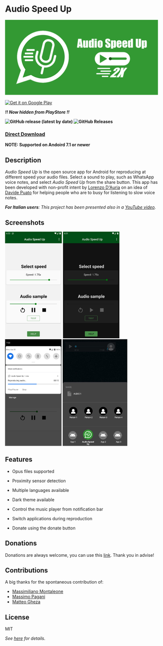 # Audio Speed Up 

![Banner](./PlayStore/banner.png)



<p><a href='https://play.google.com/store/apps/details?id=com.lodauria.audiospeedup&pcampaignid=pcampaignidMKT-Other-global-all-co-prtnr-py-PartBadge-Mar2515-1'><img alt='Get it on Google Play' src="https://play.google.com/intl/en_us/badges/static/images/badges/en_badge_web_generic.png" height="110"></a></p>

***!! Now hidden from PlayStore !!***


**![GitHub release (latest by date)](https://img.shields.io/github/v/release/bonsky97/AudioSpeedUp?style=social)	 ![GitHub Releases](https://img.shields.io/github/downloads/bonsky97/AudioSpeedUp/total?style=social)**

### [**Direct Download**](https://github.com/bonsky97/AudioSpeedUp/releases/latest/download/AudioSpeedUp-GitHub.apk)
**NOTE: Supported on Andoird 7.1 or newer**

## Description

*Audio Speed Up* is the open source app for Android for reproducing at different speed your audio files. Select a sound to play, such as WhatsApp voice notes, and select *Audio Speed Up* from the share button. This app has been developed with non-profit intent by [Lorenzo D'Auria](https://github.com/lodauria) on an idea of [Davide Puato](https://www.youtube.com/c/stockdroid) for helping people who are to busy for listening to slow voice notes.

_**For Italian users**: This project has been presented also in a [YouTube video](https://youtu.be/IKIYfGBtt2g)._

## Screenshots

<img alt='Get it on Google Play' src="./PlayStore/screen1.png" height="350"> <img alt='Get it on Google Play' src="./PlayStore/screen2.png" height="350"> <img alt='Get it on Google Play' src="./PlayStore/screen3.png" height="350"> <img alt='Get it on Google Play' src="./PlayStore/screen4.png" height="350"> 

## Features

  - Opus files supported
  - Proximity sensor detection
  - Multiple languages available

  - Dark theme available
  - Control the music player from notification bar
  - Switch applications during reproduction
  - Donate using the donate button

## Donations

Donations are always welcome, you can use this [link](https://paypal.me/AudioSpeedUp). Thank you in advise!

## Contributions

A big thanks for the spontaneous contribution of:

 - [Massimiliano Montaleone](https://github.com/Fast0n)
 - [Massimo Pagani](https://github.com/massimopagani)
 - [Matteo Gheza](https://github.com/MatteoGheza)

License
----
MIT

_See [here](https://github.com/bonsky97/AudioSpeedUp/blob/master/LICENSE) for details._
